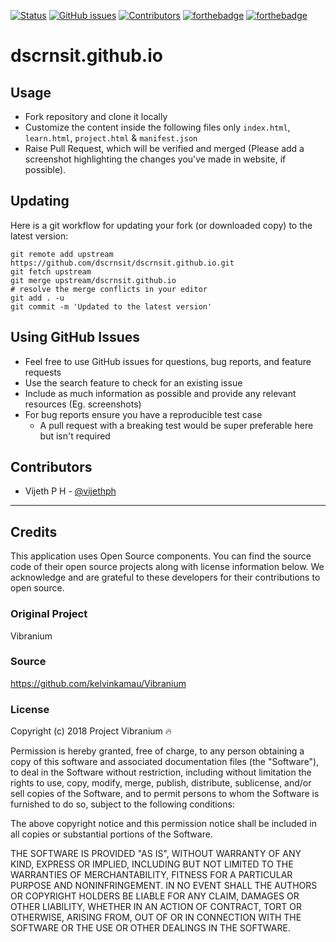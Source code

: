 [![Status](https://img.shields.io/badge/status-active-success.svg?style=flat-square&logo=vue.js)]()
[![GitHub issues](https://img.shields.io/github/issues/dscrnsit/dscrnsit.github.io?style=flat-square)](https://github.com/dscrnsit/dscrnsit.github.io/issues)
[![Contributors](https://img.shields.io/github/contributors/dscrnsit/dscrnsit.github.io?style=flat-square)](https://github.com/dscrnsit/dscrnsit.github.io/graphs/contributors)
[![forthebadge](https://forthebadge.com/images/badges/contains-technical-debt.svg)](https://forthebadge.com)
[![forthebadge](https://forthebadge.com/images/badges/winter-is-coming.svg)](https://forthebadge.com)

# dscrnsit.github.io

## Usage

- Fork repository and clone it locally
- Customize the content inside the following files only `index.html`, `learn.html`, `project.html` & `manifest.json`
- Raise Pull Request, which will be verified and merged (Please add a screenshot highlighting the changes you've made in website, if possible).

## Updating

Here is a git workflow for updating your fork (or downloaded copy) to the latest version:

```git
git remote add upstream https://github.com/dscrnsit/dscrnsit.github.io.git
git fetch upstream
git merge upstream/dscrnsit.github.io
# resolve the merge conflicts in your editor
git add . -u
git commit -m 'Updated to the latest version'
```

## Using GitHub Issues

- Feel free to use GitHub issues for questions, bug reports, and feature requests
- Use the search feature to check for an existing issue
- Include as much information as possible and provide any relevant resources (Eg. screenshots)
- For bug reports ensure you have a reproducible test case
  - A pull request with a breaking test would be super preferable here but isn't required

## Contributors

- Vijeth P H - [@vijethph](https://github.com/vijethph)

---

## Credits

This application uses Open Source components. You can find the source code of their open source projects along with license information below. We acknowledge and are grateful to these developers for their contributions to open source.

### Original Project

Vibranium

### Source

https://github.com/kelvinkamau/Vibranium

### License

Copyright (c) 2018 Project Vibranium 🔥

Permission is hereby granted, free of charge, to any person obtaining a copy
of this software and associated documentation files (the "Software"), to deal
in the Software without restriction, including without limitation the rights
to use, copy, modify, merge, publish, distribute, sublicense, and/or sell
copies of the Software, and to permit persons to whom the Software is
furnished to do so, subject to the following conditions:

The above copyright notice and this permission notice shall be included in all
copies or substantial portions of the Software.

THE SOFTWARE IS PROVIDED "AS IS", WITHOUT WARRANTY OF ANY KIND, EXPRESS OR
IMPLIED, INCLUDING BUT NOT LIMITED TO THE WARRANTIES OF MERCHANTABILITY,
FITNESS FOR A PARTICULAR PURPOSE AND NONINFRINGEMENT. IN NO EVENT SHALL THE
AUTHORS OR COPYRIGHT HOLDERS BE LIABLE FOR ANY CLAIM, DAMAGES OR OTHER
LIABILITY, WHETHER IN AN ACTION OF CONTRACT, TORT OR OTHERWISE, ARISING FROM,
OUT OF OR IN CONNECTION WITH THE SOFTWARE OR THE USE OR OTHER DEALINGS IN THE
SOFTWARE.
